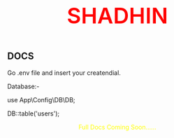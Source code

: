 <p align="center" style="color: red; font-size: 50px; font-weight:600">SHADHIN</p>

## DOCS

Go .env file and insert your createndial.

Database:-

use App\Config\DB\DB;

DB::table('users');

<p align="center" style="color: yellow">Full Docs Coming Soon......</p>
